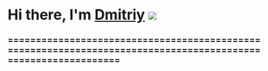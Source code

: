 # Hi there, I'm [Dmitriy](vk.com/dimitriy) ![](https://github.com/blackcater/blackcater/raw/main/images/Hi.gif) 
### ==============================================================================================================

